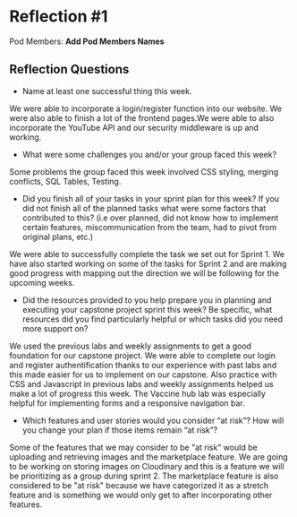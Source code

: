 # Reflection #1

Pod Members: **Add Pod Members Names**

## Reflection Questions

- Name at least one successful thing this week.

We were able to incorporate a login/register function into our website. We were also able to finish a lot of the frontend pages.We were able to also incorporate the YouTube API and our security middleware is up and working.

- What were some challenges you and/or your group faced this week?

Some problems the group faced this week involved CSS styling, merging conflicts, SQL Tables, Testing.

- Did you finish all of your tasks in your sprint plan for this week? If you did not finish all of the planned tasks what were some factors that contributed to this? (i.e over planned, did not know how to implement certain features, miscommunication from the team, had to pivot from original plans, etc.)

We were able to successfully complete the task we set out for Sprint 1. We have also started working on some of the tasks for Sprint 2 and are making good progress with mapping out the direction we will be following for the upcoming weeks.

- Did the resources provided to you help prepare you in planning and executing your capstone project sprint this week? Be specific, what resources did you find particularly helpful or which tasks did you need more support on?

We used the previous labs and weekly assignments to get a good foundation for our capstone project. We were able to complete our login and register authentification thanks to our experience with past labs and this made easier for us to implement on our capstone. Also practice with CSS and Javascript in previous labs and weekly assignments helped us make a lot of progress this week. The Vaccine hub lab was especially helpful for implementing forms and a responsive navigation bar.

- Which features and user stories would you consider “at risk”? How will you change your plan if those items remain “at risk”?

Some of the features that we may consider to be "at risk" would be uploading and retrieving images and the marketplace feature. We are going to be working on storing images on Cloudinary and this is a feature we will be prioritizing as a group during sprint 2. The marketplace feature is also considered to be "at risk" because we have categorized it as a stretch feature and is something we would only get to after incorporating other features.
